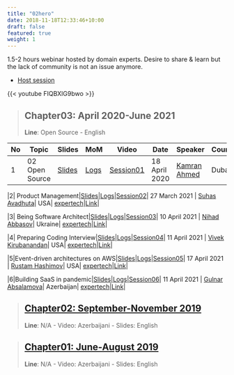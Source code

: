 ```yaml
---
title: "02hero"
date: 2018-11-18T12:33:46+10:00
draft: false
featured: true
weight: 1
---
```



1.5-2 hours webinar hosted by domain experts. Desire to share & learn but the lack of community is not an issue anymore.

- [Host session](/02hero/howto/hostsession)

{{< youtube FIQBXlG9bwo >}}
> ## Chapter03: April 2020-June 2021
> **Line**: Open Source - English


|No| Topic | Slides|MoM|Video |Date|Speaker|Country|Co-host|Register|
|------|----------------------|---------|---|-----|-----|------|------|------|------|
|1| 02 Open Source|[Slides](/events/02hero/slides/chapter03/Session01_02_OpenSource.pdf)|[Logs](/events/02hero/slides/chapter03/Session01_MeetingMinutes.pdf)|[Session01](https://www.youtube.com/watch?v=FIQBXlG9bwo)| 18 April 2020 | [Kamran Ahmed](https://www.linkedin.com/in/kaamranahmed)| Dubai| [expertech](https://expertech.az)|[Link](https://bit.ly/3c9RNCO)|

|2| Product Management|[Slides](/events/02hero/slides/chapter03/Session02_ProductManagement.pdf)|[Logs](/events/02hero/slides/chapter03/Session02_MeetingMinutes.pdf)|[Session02](https://www.youtube.com/watch?v=MoFzr6VhR4Y)| 27 March 2021 | [Suhas Avadhuta](https://www.linkedin.com/in/suava)| USA| [expertech](https://expertech.az)|[Link]()|

|3| Being Software Architect|[Slides](/events/02hero/slides/chapter03/Session03_BeingSoftwareArchitect.pdf)|[Logs](/events/02hero/slides/chapter03/Session03_MeetingMinutes.pdf)|[Session03](https://www.youtube.com/watch?v=B0SGu67gz20)| 10 April 2021 | [Nihad Abbasov](https://www.linkedin.com/in/nihadabbasov)| Ukraine| [expertech](https://expertech.az)|[Link]()|

|4| Preparing Coding Interview|[Slides](/events/02hero/slides/chapter03/Session04_PraparingCodingInterview.pdf)|[Logs](/events/02hero/slides/chapter03/Session04_MeetingMinutes.pdf)|[Session04](https://www.youtube.com/watch?v=eVckvl2BvxU)| 11 April 2021 | [Vivek Kirubanandan](https://www.linkedin.com/in/vkirub)| USA| [expertech](https://expertech.az)|[Link]()|

|5|Event-driven architectures on AWS|[Slides](/events/02hero/slides/chapter03/Session05_Event-drivenArchitecturesOnAWS.pdf)|[Logs](/events/02hero/slides/chapter03/Session05_MeetingMinutes.pdf)|[Session05](https://www.youtube.com/watch?v=)| 17 April 2021 | [Rustam Hashimov](https://www.linkedin.com/in/rustamhashimov)| USA| [expertech](https://expertech.az)|[Link]()|

|6|Building SaaS in pandemic|[Slides](/events/02hero/slides/chapter03/Session06_BuildingSaaSInPandemic.pdf)|[Logs](/events/02hero/slides/chapter03/Session06_MeetingMinutes.pdf)|[Session06](https://www.youtube.com/watch?v=)| 11 April 2021 | [Gulnar Absalamova](https://www.linkedin.com/in/gulnarabsalamova)| Azerbaijan| [expertech](https://expertech.az)|[Link]()|


> ## [Chapter02:  September-November 2019](/02hero/chapter02)
> **Line**: N/A - Video: Azerbaijani - Slides: English

> ## [Chapter01: June-August 2019](/02hero/chapter01)
> **Line**: N/A - Video: Azerbaijani - Slides: English

